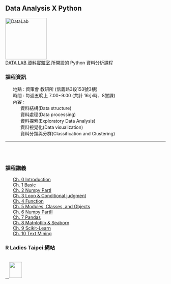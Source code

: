<h2> Data Analysis X Python </h2> 
<img src="https://t.kfs.io/organization_resource_files/7685/10758/14063888_1080321025394014_825596358231805577_n.png" alt="DataLab" height="130" width="130"><br>
<a href="https://www.facebook.com/dlab.taiwan/?fref=t"> DATA LAB 資料實驗室 </a>所開設的 Python 資料分析課程
<br>
<p>
     <h3><b>課程資訊</b></h3>
     <ul class="task-list">
        <li>地點 : 資策會 教研所 (信義路3段153號3樓)</li>
        <li>時間 : 每週五晚上 7:00~9:00 (共計 16小時、8堂課)</li>
        <li>內容 :
          <ul class="task-list">
             <li>資料結構(Data structure)</li>
             <li>資料處理(Data processing)</li>
             <li>資料探索(Exploratory Data Analysis)</li>
             <li>資料視覺化(Data visualization)</li>
             <li>資料分類與分群(Classification and Clustering)</li>
          </ul>
        </li>
     </ul>
</p>  
<hr size="1">
<br>
<br>
<p>
    <h3><b>課程講義</b></h3>
    <ul class="task-list">
          <li><a href="https://kristenchan.github.io/Python-Data-Analysis/py_dataanalysis_ch0.slides.html">Ch. 0 Introduction</a></li>
          <li><a href="https://kristenchan.github.io/Python-Data-Analysis/py_dataanalysis_ch1.slides.html">Ch. 1 Basic</a></li>
          <li><a href="https://kristenchan.github.io/Python-Data-Analysis/py_dataanalysis_ch2.slides.html">Ch. 2 Numpy PartI </a></li>
          <li><a href="https://kristenchan.github.io/Python-Data-Analysis/py_dataanalysis_ch3.slides.html">Ch. 3 Loop & Conditional judgment</a></li>
          <li><a href="https://kristenchan.github.io/Python-Data-Analysis/py_dataanalysis_ch4.slides.html">Ch. 4 Function</a></li>
          <li><a href="https://kristenchan.github.io/Python-Data-Analysis/py_dataanalysis_ch5.slides.html">Ch. 5 Modules, Classes, and Objects</a></li>
          <li><a href="https://kristenchan.github.io/Python-Data-Analysis/py_dataanalysis_ch6.slides.html">Ch. 6 Numpy PartII</a></li>
          <li><a href="https://kristenchan.github.io/Python-Data-Analysis/py_dataanalysis_ch7.slides.html">Ch. 7 Pandas</a></li>
          <li><a href="https://kristenchan.github.io/Python-Data-Analysis/py_dataanalysis_ch8.slides.html">Ch. 8 Matplotlib & Seaborn</a></li>
          <li><a href="https://kristenchan.github.io/Python-Data-Analysis/py_dataanalysis_ch9.slides.html">Ch. 9 Scikit-Learn</a></li>
          <li><a href="https://kristenchan.github.io/Python_Data-Analysis/py_dataanalysis_ch10.slides.html">Ch. 10 Text Mining</a></li>
    </ul>
</p>
<p>
<h3>R Ladies Taipei 網站</h3>
<br>
<a href="https://rladiestaipei.github.io/R-Ladies-Taipei/">
    <img src="https://secure.meetupstatic.com/photos/event/7/d/8/d/global_456452141.jpeg" height="50" width="40">
</a>

</p>
